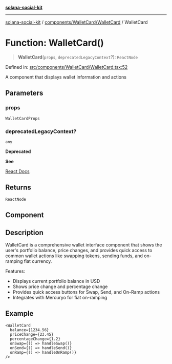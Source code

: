 [**solana-social-kit**](../../../../README.md)

***

[solana-social-kit](../../../../README.md) / [components/WalletCard/WalletCard](../README.md) / WalletCard

# Function: WalletCard()

> **WalletCard**(`props`, `deprecatedLegacyContext`?): `ReactNode`

Defined in: [src/components/WalletCard/WalletCard.tsx:52](https://github.com/SendArcade/solana-social-starter/blob/03568260ca96ed63f77049843c721de1cb011893/src/components/WalletCard/WalletCard.tsx#L52)

A component that displays wallet information and actions

## Parameters

### props

`WalletCardProps`

### deprecatedLegacyContext?

`any`

**Deprecated**

**See**

[React Docs](https://legacy.reactjs.org/docs/legacy-context.html#referencing-context-in-lifecycle-methods)

## Returns

`ReactNode`

## Component

## Description

WalletCard is a comprehensive wallet interface component that shows the user's
portfolio balance, price changes, and provides quick access to common wallet
actions like swapping tokens, sending funds, and on-ramping fiat currency.

Features:
- Displays current portfolio balance in USD
- Shows price change and percentage change
- Provides quick access buttons for Swap, Send, and On-Ramp actions
- Integrates with Mercuryo for fiat on-ramping

## Example

```tsx
<WalletCard
  balance={1234.56}
  priceChange={23.45}
  percentageChange={1.2}
  onSwap={() => handleSwap()}
  onSend={() => handleSend()}
  onRamp={() => handleOnRamp()}
/>
```
